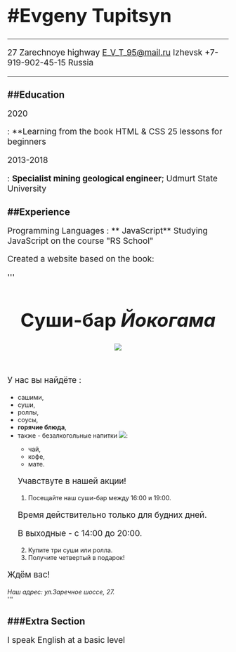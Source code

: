 #Evgeny Tupitsyn
===============

----------------------       -----------------------
27 Zarechnoye highway               E_V_T_95@mail.ru
Izhevsk                             +7-919-902-45-15
Russia
----------------------       -----------------------

##Education
---------
2020 

:  **Learning from the book HTML & CSS 25 lessons for beginners

2013-2018

:   **Specialist mining geological engineer**; Udmurt State University

##Experience
-----------
Programming Languages 
: ** JavaScript** Studying JavaScript on the course "RS School"

Created a website based on the book:

'''
<!doctype html>
<html>
	<head>
		<meta charset="UTF-8">
		<title>Йокогама: суши бар</title>
		<style type="text/css">
			h1 { font-size:32pt; }
			p { font-size:14pt; }
		</style>
		<link href="styles/2.1.css" rel="stylesheet" type="text/css">
	</head>
	<body>
	<header>
		<h1>Суши-бар <em>Йокогама</em></h1>
		<p class="picture"><img src="images/sushi.jpg"></p>
	</header>
	<main>
	<p>У нас вы найдёте :
	<ul>
		<li>сашими,</li>
		<li>суши,</li>
		<li>роллы,</li>
		<li>соусы,</li>
		<li><strong>горячие блюда</strong>,</li>
		<li>также - безалкогольные напитки
		<img src="images/drink.jpg">:</li>
			<ul>
				<li>чай,</li>
				<li>кофе,</li>
				<li>мате.</li>
			</ul>
	</li>
	<p>Учавствуте в нашей акции!</p>
	<ol>
		<li>Посещайте наш суши-бар между 16:00 и 19:00.</li>
	</ol>
		<div class="advertising">
			<p>Время действительно только для будних дней.</p>
			<p>В выходные - с 14:00 до 20:00.</p>
		</div>
	<ol start="2">
		<li>Купите три суши или ролла.</li>
		<li>Получите четвертый в подарок!</li>
	</ol>
	</main>
	<footer>
		<p class="greeting">Ждём вас!</p>
		<address> Наш адрес: ул.Заречное шоссе, 27.
	</footer>
	</body>
</html>
  '''

###Extra Section
--------------
I speak English at a basic level


